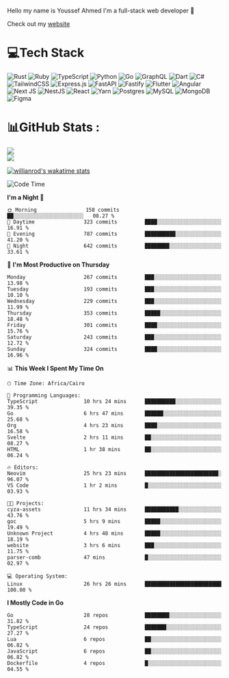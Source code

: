 Hello my name is Youssef Ahmed I'm a full-stack web developer 👋

Check out my [website](https://youssefahmed.vercel.app)
 
# 💻Tech Stack

![Rust](https://img.shields.io/badge/rust-%23000000.svg?style=for-the-badge&logo=rust&logoColor=white) ![Ruby](https://img.shields.io/badge/ruby-%23CC342D.svg?style=for-the-badge&logo=ruby&logoColor=white) ![TypeScript](https://img.shields.io/badge/typescript-%23007ACC.svg?style=for-the-badge&logo=typescript&logoColor=white) ![Python](https://img.shields.io/badge/python-3670A0?style=for-the-badge&logo=python&logoColor=ffdd54) ![Go](https://img.shields.io/badge/go-%2300ADD8.svg?style=for-the-badge&logo=go&logoColor=white) ![GraphQL](https://img.shields.io/badge/-GraphQL-E10098?style=for-the-badge&logo=graphql&logoColor=white) ![Dart](https://img.shields.io/badge/dart-%230175C2.svg?style=for-the-badge&logo=dart&logoColor=white) ![C#](https://img.shields.io/badge/c%23-%23239120.svg?style=for-the-badge&logo=c-sharp&logoColor=white) ![TailwindCSS](https://img.shields.io/badge/tailwindcss-%2338B2AC.svg?style=for-the-badge&logo=tailwind-css&logoColor=white) ![Express.js](https://img.shields.io/badge/express.js-%23404d59.svg?style=for-the-badge&logo=express&logoColor=%2361DAFB) ![FastAPI](https://img.shields.io/badge/FastAPI-005571?style=for-the-badge&logo=fastapi) ![Fastify](https://img.shields.io/badge/fastify-%23000000.svg?style=for-the-badge&logo=fastify&logoColor=white) ![Flutter](https://img.shields.io/badge/Flutter-%2302569B.svg?style=for-the-badge&logo=Flutter&logoColor=white) ![Angular](https://img.shields.io/badge/angular-%23DD0031.svg?style=for-the-badge&logo=angular&logoColor=white) ![Next JS](https://img.shields.io/badge/Next-black?style=for-the-badge&logo=next.js&logoColor=white) ![NestJS](https://img.shields.io/badge/nestjs-%23E0234E.svg?style=for-the-badge&logo=nestjs&logoColor=white) ![React](https://img.shields.io/badge/react-%2320232a.svg?style=for-the-badge&logo=react&logoColor=%2361DAFB) ![Yarn](https://img.shields.io/badge/yarn-%232C8EBB.svg?style=for-the-badge&logo=yarn&logoColor=white) ![Postgres](https://img.shields.io/badge/postgres-%23316192.svg?style=for-the-badge&logo=postgresql&logoColor=white) ![MySQL](https://img.shields.io/badge/mysql-%2300f.svg?style=for-the-badge&logo=mysql&logoColor=white) ![MongoDB](https://img.shields.io/badge/MongoDB-%234ea94b.svg?style=for-the-badge&logo=mongodb&logoColor=white)     ![Figma](https://img.shields.io/badge/figma-%23F24E1E.svg?style=for-the-badge&logo=figma&logoColor=white)

# 📊GitHub Stats :

![](https://github-readme-stats.vercel.app/api?username=joetifa2003&theme=tokyonight&hide_border=false&include_all_commits=false&count_private=false)<br/>
![](https://github-readme-streak-stats.herokuapp.com/?user=joetifa2003&theme=tokyonight&hide_border=false)<br/>

[![willianrod's wakatime stats](https://github-readme-stats.vercel.app/api/wakatime?username=joetifa2003&layout=compact)](https://github.com/anuraghazra/github-readme-stats)
<!--START_SECTION:waka-->
![Code Time](http://img.shields.io/badge/Code%20Time-3%2C306%20hrs%207%20mins-blue)

**I'm a Night 🦉** 

```text
🌞 Morning                158 commits         ██░░░░░░░░░░░░░░░░░░░░░░░   08.27 % 
🌆 Daytime                323 commits         ████░░░░░░░░░░░░░░░░░░░░░   16.91 % 
🌃 Evening                787 commits         ██████████░░░░░░░░░░░░░░░   41.20 % 
🌙 Night                  642 commits         ████████░░░░░░░░░░░░░░░░░   33.61 % 
```
📅 **I'm Most Productive on Thursday** 

```text
Monday                   267 commits         ███░░░░░░░░░░░░░░░░░░░░░░   13.98 % 
Tuesday                  193 commits         ███░░░░░░░░░░░░░░░░░░░░░░   10.10 % 
Wednesday                229 commits         ███░░░░░░░░░░░░░░░░░░░░░░   11.99 % 
Thursday                 353 commits         █████░░░░░░░░░░░░░░░░░░░░   18.48 % 
Friday                   301 commits         ████░░░░░░░░░░░░░░░░░░░░░   15.76 % 
Saturday                 243 commits         ███░░░░░░░░░░░░░░░░░░░░░░   12.72 % 
Sunday                   324 commits         ████░░░░░░░░░░░░░░░░░░░░░   16.96 % 
```


📊 **This Week I Spent My Time On** 

```text
🕑︎ Time Zone: Africa/Cairo

💬 Programming Languages: 
TypeScript               10 hrs 24 mins      ██████████░░░░░░░░░░░░░░░   39.35 % 
Go                       6 hrs 47 mins       ██████░░░░░░░░░░░░░░░░░░░   25.68 % 
Org                      4 hrs 23 mins       ████░░░░░░░░░░░░░░░░░░░░░   16.58 % 
Svelte                   2 hrs 11 mins       ██░░░░░░░░░░░░░░░░░░░░░░░   08.27 % 
HTML                     1 hr 38 mins        ██░░░░░░░░░░░░░░░░░░░░░░░   06.24 % 

🔥 Editors: 
Neovim                   25 hrs 23 mins      ████████████████████████░   96.07 % 
VS Code                  1 hr 2 mins         █░░░░░░░░░░░░░░░░░░░░░░░░   03.93 % 

🐱‍💻 Projects: 
cyza-assets              11 hrs 34 mins      ███████████░░░░░░░░░░░░░░   43.76 % 
goc                      5 hrs 9 mins        █████░░░░░░░░░░░░░░░░░░░░   19.49 % 
Unknown Project          4 hrs 48 mins       █████░░░░░░░░░░░░░░░░░░░░   18.19 % 
website                  3 hrs 6 mins        ███░░░░░░░░░░░░░░░░░░░░░░   11.75 % 
parser-comb              47 mins             █░░░░░░░░░░░░░░░░░░░░░░░░   02.97 % 

💻 Operating System: 
Linux                    26 hrs 26 mins      █████████████████████████   100.00 % 
```

**I Mostly Code in Go** 

```text
Go                       28 repos            ████████░░░░░░░░░░░░░░░░░   31.82 % 
TypeScript               24 repos            ███████░░░░░░░░░░░░░░░░░░   27.27 % 
Lua                      6 repos             ██░░░░░░░░░░░░░░░░░░░░░░░   06.82 % 
JavaScript               6 repos             ██░░░░░░░░░░░░░░░░░░░░░░░   06.82 % 
Dockerfile               4 repos             █░░░░░░░░░░░░░░░░░░░░░░░░   04.55 % 
```




<!--END_SECTION:waka-->
